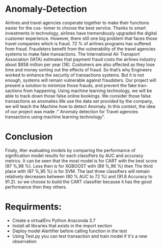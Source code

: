 # Anomaly-Detection

Airlines and travel agencies cooperate together to make their functions easier for the cus-
tomer to choose the best service. Thanks to smart investments in technology, airlines have
tremendously upgraded the digital customer experience. However, there still one big problem
that faces those travel companies which is fraud. 72 % of airlines programs has suffered from
fraud. Fraudsters benefit from the vulnerability of the travel agencies systems to make fake
transactions.
The International Air Transport Association (IATA) estimates that payment fraud costs
the airlines industry about $858 million per year [18]. Customers are also affected as they lose
time and money sorting out the effects of fraud. So that’s why Engineers worked to enhance
the security of transactions systems. But it is not enough, systems will remain vulnerable
against fraudsters.
Our project will present a solution to minimize those frauds, and prevent the fake tran-
sactions from happening. Using machine learning technology, we will be able to track down
those false online bookings. We consider those false transactions as anomalies.We use the
data set provided by the company, we will teach the Machine how to detect Anomaly.
In this context, the idea of our project was made :” Anomaly detection for Travel agencies
transactions using machine learning technology”.

# Conclusion 

Finaly, Ater evaluating models by comparing the performance of signification model results for
each classifiers by AUC and accuracy metrics. It can be seen that the most model is for
CART with the best score (97 %,98 %). Less then is for XGBOOST with (89 %,96 %) then
The third place with (87 %,95 %) is for SVM. The last three classifiers will remain relatively
decreases between (80 % AUC to 72 %) and (91.8 Accuracy to 91.2).
so we choose to build the CART classifier because it has the good performance then they
others.


# Requirments: 
- Create a virtualEnv Python Anaconda 3.7
- Install all libraries that exists in the import section
- Deploy model Alertifier before calling function in the test
- Using Test.py you can test transaction and train model if it's a new observation

